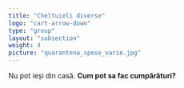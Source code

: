 ```yaml
---
title: "Cheltuieli diverse"
logo: "cart-arrow-down"
type: "group"
layout: "subsection"
weight: 4
picture: "quarantena_spese_varie.jpg"
---
```


Nu pot ieși din casă. **Cum pot sa fac cumpărături?**
